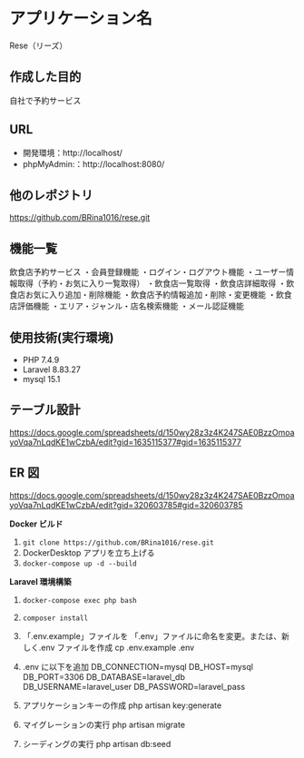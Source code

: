 # アプリケーション名

Rese（リーズ）

## 作成した目的

自社で予約サービス

## URL

- 開発環境：http://localhost/
- phpMyAdmin:：http://localhost:8080/

## 他のレポジトリ

https://github.com/BRina1016/rese.git

## 機能一覧

飲食店予約サービス
・会員登録機能
・ログイン・ログアウト機能
・ユーザー情報取得（予約・お気に入り一覧取得）
・飲食店一覧取得
・飲食店詳細取得
・飲食店お気に入り追加・削除機能
・飲食店予約情報追加・削除・変更機能
・飲食店評価機能
・エリア・ジャンル・店名検索機能
・メール認証機能

## 使用技術(実行環境)

- PHP 7.4.9
- Laravel 8.83.27
- mysql 15.1

## テーブル設計

https://docs.google.com/spreadsheets/d/150wy28z3z4K247SAE0BzzOmoayoVqa7nLqdKE1wCzbA/edit?gid=1635115377#gid=1635115377

## ER 図

https://docs.google.com/spreadsheets/d/150wy28z3z4K247SAE0BzzOmoayoVqa7nLqdKE1wCzbA/edit?gid=320603785#gid=320603785

**Docker ビルド**

1. `git clone https://github.com/BRina1016/rese.git`
2. DockerDesktop アプリを立ち上げる
3. `docker-compose up -d --build`

**Laravel 環境構築**

1. `docker-compose exec php bash`
2. `composer install`
3. 「.env.example」ファイルを 「.env」ファイルに命名を変更。または、新しく.env ファイルを作成
   cp .env.example .env

4. .env に以下を追加
   DB_CONNECTION=mysql
   DB_HOST=mysql
   DB_PORT=3306
   DB_DATABASE=laravel_db
   DB_USERNAME=laravel_user
   DB_PASSWORD=laravel_pass

5. アプリケーションキーの作成
   php artisan key:generate

6. マイグレーションの実行
   php artisan migrate

7. シーディングの実行
   php artisan db:seed
